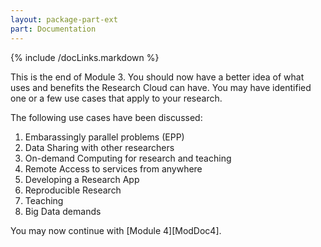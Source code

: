 ```yaml
---
layout: package-part-ext
part: Documentation
---
```


{% include /docLinks.markdown %}

This is the end of Module 3. You should now have a better idea of what uses and benefits the Research Cloud can have. You may have identified one or a few use cases that apply to your research. 

The following use cases have been discussed:

1. Embarassingly parallel problems (EPP) 
2. Data Sharing with other researchers
3. On-demand Computing for research and teaching 
4. Remote Access to services from anywhere
5. Developing a Research App 
6. Reproducible Research 
7. Teaching 
8. Big Data demands 

You may now continue with [Module 4][ModDoc4].

